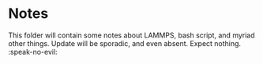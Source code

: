 # Notes
This folder will contain some notes about LAMMPS, bash script, and myriad other 
things. Update will be sporadic, and even absent. Expect nothing. :speak-no-evil:

